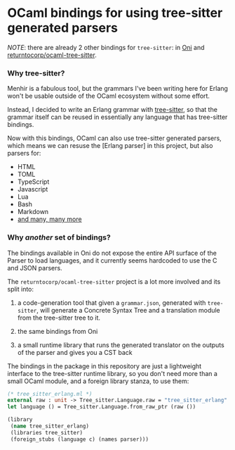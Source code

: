 # OCaml bindings for using tree-sitter generated parsers

*NOTE*: there are already 2 other bindings for `tree-sitter`: in
[Oni](https://github.com/onivim/oni2/tree/master/src/reason-tree-sitter) and
[returntocorp/ocaml-tree-sitter](https://github.com/returntocorp/ocaml-tree-sitter).

### Why tree-sitter?

Menhir is a fabulous tool, but the grammars I've been writing here for Erlang
won't be usable outside of the OCaml ecosystem without some effort.

Instead, I decided to write an Erlang grammar with
[tree-sitter](https://tree-sitter.github.io), so that the grammar itself can be
reused in essentially any language that has tree-sitter bindings.

Now with this bindings, OCaml can also use tree-sitter generated parsers, which
means we can resuse the [Erlang parser] in this project, but also parsers for:

* HTML
* TOML
* TypeScript
* Javascript
* Lua
* Bash
* Markdown
* [and many, many more](https://tree-sitter.github.io/tree-sitter/#available-parsers)

### Why _another_ set of bindings?

The bindings available in Oni do not expose the entire API surface of the
Parser to load languages, and it currently seems hardcoded to use the C and
JSON parsers.

The `returntocorp/ocaml-tree-sitter` project is a lot more involved and its
split into:

1. a code-generation tool that given a `grammar.json`, generated with
   `tree-sitter`, will generate a Concrete Syntax Tree and a translation module
   from the tree-sitter tree to it.

2. the same bindings from Oni

3. a small runtime library that runs the generated translator on the outputs of
   the parser and gives you a CST back

The bindings in the package in this repository are just a lightweight interface
to the tree-sitter runtime library, so you don't need more than a small OCaml
module, and a foreign library stanza, to use them:

```ocaml
(* tree_sitter_erlang.ml *)
external raw : unit -> Tree_sitter.Language.raw = "tree_sitter_erlang"
let language () = Tree_sitter.Language.from_raw_ptr (raw ())
```

```clojure
(library
 (name tree_sitter_erlang)
 (libraries tree_sitter)
 (foreign_stubs (language c) (names parser)))
```
